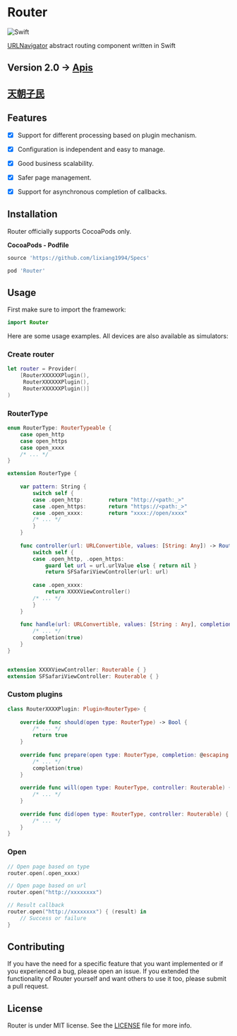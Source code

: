# Router

![Swift](https://img.shields.io/badge/Swift-5.0-orange.svg)

[URLNavigator](https://github.com/devxoul/URLNavigator) abstract routing component written in Swift

## Version 2.0 -> [Apis](https://github.com/lixiang1994/Apis)

## [天朝子民](README_CN.md)

## Features

- [x] Support for different processing based on plugin mechanism.
- [x] Configuration is independent and easy to manage.
- [x] Good business scalability.
- [x] Safer page management.
- [x] Support for asynchronous completion of callbacks.


## Installation

Router officially supports CocoaPods only.

**CocoaPods - Podfile**

```ruby
source 'https://github.com/lixiang1994/Specs'

pod 'Router'
```

## Usage

First make sure to import the framework:

```swift
import Router
```

Here are some usage examples. All devices are also available as simulators:

### Create router

```swift
let router = Provider(
    [RouterXXXXXXPlugin(),
     RouterXXXXXXPlugin(),
     RouterXXXXXXPlugin()]
)
```

### RouterType

```swift
enum RouterType: RouterTypeable {
    case open_http
    case open_https
    case open_xxxx
    /* ... */
}

extension RouterType {
    
    var pattern: String {
        switch self {
        case .open_http:        return "http://<path:_>"
        case .open_https:       return "https://<path:_>"
        case .open_xxxx:        return "xxxx://open/xxxx"
        /* ... */
        }
    }
    
    func controller(url: URLConvertible, values: [String: Any]) -> Routerable? {
        switch self {
        case .open_http, .open_https:
            guard let url = url.urlValue else { return nil }
            return SFSafariViewController(url: url)
            
        case .open_xxxx:
            return XXXXViewController()
        /* ... */
        }
    }
    
    func handle(url: URLConvertible, values: [String : Any], completion: @escaping (Bool) -> Void) {
        /* ... */
        completion(true)
    }
}


extension XXXXViewController: Routerable { }
extension SFSafariViewController: Routerable { }
```

### Custom plugins

```swift 
class RouterXXXXPlugin: Plugin<RouterType> {
    
    override func should(open type: RouterType) -> Bool {
        /* ... */
        return true
    }
    
    override func prepare(open type: RouterType, completion: @escaping (Bool) -> Void) {
        /* ... */
        completion(true)
    }
    
    override func will(open type: RouterType, controller: Routerable) {
        /* ... */
    }
    
    override func did(open type: RouterType, controller: Routerable) {
        /* ... */
    }
}
```

### Open

```swift
// Open page based on type
router.open(.open_xxxx)

// Open page based on url
router.open("http://xxxxxxxx")

// Result callback
router.open("http://xxxxxxxx") { (result) in
    // Success or failure
}

```

## Contributing

If you have the need for a specific feature that you want implemented or if you experienced a bug, please open an issue.
If you extended the functionality of Router yourself and want others to use it too, please submit a pull request.


## License

Router is under MIT license. See the [LICENSE](LICENSE) file for more info.
